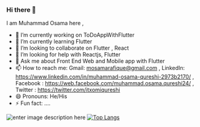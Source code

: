 ### Hi there 👋


I am Muhammad Osama here , 

- 🔭 I’m currently working on ToDoAppWithFlutter
- 🌱 I’m currently learning Flutter
- 👯 I’m looking to collaborate on Flutter , React 
- 🤔 I’m looking for help with Reactjs, Flutter
- 💬 Ask me about Front End Web and Mobile app with Flutter 
- 📫 How to reach me: Gmail: mosamarafique@gmail.com , LinkedIn: https://www.linkedin.com/in/muhammad-osama-qureshi-2973b2170/ ,
Facebook : https://web.facebook.com/muhammad.osama.qureshi24/  ,
Twitter : https://twitter.com/itxomiqureshi
- 😄 Pronouns: He/His
- ⚡ Fun fact: ....

![enter image description here](https://github-readme-stats.vercel.app/api?username=muhammad-osama-qureshi&&show_icons=true&title_color=#000000&icon_color=#000000&text_color=#000000&bg_color=#FFFFFF)
[![Top Langs](https://github-readme-stats.vercel.app/api/top-langs/?username=anuraghazra&layout=compact)](https://github.com/Muhammad-Osama-Qureshi/github-readme-stats)


